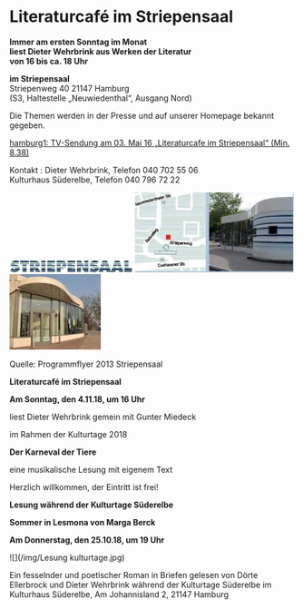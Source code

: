 # Literaturcafé im Striepensaal

**Immer am ersten Sonntag im Monat  
liest Dieter Wehrbrink aus Werken der Literatur  
von 16 bis ca. 18 Uhr**

**im Striepensaal**  
Striepenweg 40 21147 Hamburg  
(S3, Haltestelle „Neuwiedenthal“, Ausgang Nord)

Die Themen werden in der Presse und auf unserer Homepage bekannt
gegeben.

[hamburg1: TV-Sendung am 03. Mai 16 „Literaturcafe im Striepensaal“
(Min.
8.38)](http://www.hamburg1.de/sendungen/18/4575/Gymnasium_Finkenwerder_zeigt_Courage_Literaturcafe_im_Striepensaal.html)


Kontakt
:   Dieter Wehrbrink, Telefon 040 702 55 06  
    Kulturhaus Süderelbe, Telefon 040 796 72 22

![](/img/wsb_217x24_Logo_Striepensaal+geschnitten.JPG)
![](/img/wsb_280x141_Striepensaal+WEB.jpg)
![](/img/wsb_161x133_Striepensaal+II+WEB.jpg)

Quelle: Programmflyer 2013 Striepensaal

**Literaturcafé im Striepensaal**

**Am Sonntag, den 4.11.18, um 16 Uhr**

liest Dieter Wehrbrink gemein mit Gunter Miedeck

im Rahmen der Kulturtage 2018

**Der Karneval der Tiere**

eine musikalische Lesung mit eigenem Text

Herzlich willkommen, der Eintritt ist frei!



**Lesung während der Kulturtage Süderelbe**

**Sommer in Lesmona von Marga Berck**

**Am Donnerstag, den 25.10.18, um 19 Uhr**

![](/img/Lesung kulturtage.jpg)

Ein fesselnder und poetischer Roman in Briefen
gelesen von Dörte Ellerbrock und Dieter Wehrbrink
während der Kulturtage Süderelbe 
im Kulturhaus Süderelbe,
Am Johannisland 2, 21147 Hamburg



